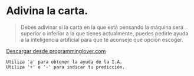 # Adivina la carta.
>Debes adivinar si la carta en la que está pensando la máquina será superior o inferior a la que tienes actualmente, puedes pedirle ayuda a la inteligencia artificial para que te aconseje que opción escoger.

[Descargar desde programminglover.com](http://programminglover.com/testing_zone/proyectos/carta/)

```
Utiliza 'a' para obtener la ayuda de la I.A.
Utiliza '+' o '-' para indicar tu predicción.
```
